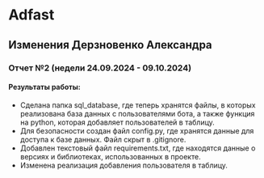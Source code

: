 # Adfast
## Изменения Дерзновенко Александра
### Отчет №2 (недели 24.09.2024 - 09.10.2024)
#### Результаты работы:
* Сделана папка sql_database, где теперь хранятся файлы, в которых реализована база данных с пользователями бота, а также функция на python, которая добавляет пользователей в таблицу.
* Для безопасности создан файл config.py, где хранятся данные для доступа к базе данных. Файл скрыт в .gitignore.
* Добавлен текстовый файл requirements.txt, где находятся данные о версиях и библиотеках, использованных в проекте.
* Изменена реализация добавления пользователя в таблицу.
